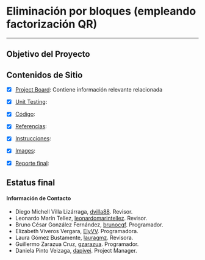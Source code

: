  # Eliminación por bloques (empleando factorización QR)

***

## Objetivo del Proyecto


## Contenidos de Sitio

- [X] [Project Board](https://github.com/mno-2020-gh-classroom/ex-modulo-3-comp-matricial-qr-dapivei/projects/1): Contiene información relevante relacionada

- [X] [Unit Testing](https://github.com/mno-2020-gh-classroom/ex-modulo-3-comp-matricial-qr-dapivei/tree/master/Pruebas%20Unitarias):

- [X] [Código](https://github.com/mno-2020-gh-classroom/ex-modulo-3-comp-matricial-qr-dapivei/tree/master/Codigo):

- [X] [Referencias](https://github.com/mno-2020-gh-classroom/ex-modulo-3-comp-matricial-qr-dapivei/tree/master/Referencias):

- [X] [Instrucciones](https://github.com/mno-2020-gh-classroom/ex-modulo-3-comp-matricial-qr-dapivei/blob/master/instrucciones.md):

- [X] [Images](https://github.com/mno-2020-gh-classroom/ex-modulo-3-comp-matricial-qr-dapivei/tree/master/Images):

- [X] [Reporte final]():

## Estatus final


#### Información de Contacto

 - Diego Michell Villa Lizárraga, [dvilla88](https://github.com/dvilla88). Revisor.
 - Leonardo Marín Tellez, [leonardomarintellez](https://github.com/leonardomarintellez). Revisor.
 - Bruno César González Fernández, [brunocgf](https://github.com/brunocgf). Programador.
 - Elizabeth Viveros Vergara, [ElyVV](https://github.com/ElyVV). Programadora.
 - Laura Gómez Bustamente, [lauragmz](https://github.com/lauragmz). Revisora.
 - Guillermo Zarazua Cruz, [gzarazua](https://github.com/gzarazua). Programador.
 - Daniela Pinto Veizaga, [dapivei](https://github.com/dapivei). Project Manager.
